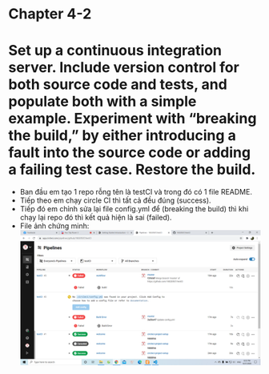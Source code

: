 # Chapter 4-2

# Set up a continuous integration server. Include version control for both source code and tests, and populate both with a simple example. Experiment with “breaking the build,” by either introducing a fault into the source code or adding a failing test case. Restore the build.

- Ban đầu em tạo 1 repo rỗng tên là testCI và trong đó có 1 file README.
- Tiếp theo em chạy circle CI thì tất cả đều đúng (success).
- Tiếp đó em chỉnh sửa lại file config.yml để (breaking the build) thì 
khi chạy lại repo đó thì kết quả hiện là sai (failed).
- File ảnh chứng minh: 
![](Assets/120017369_708854256377973_5596965319890842296_n.png)